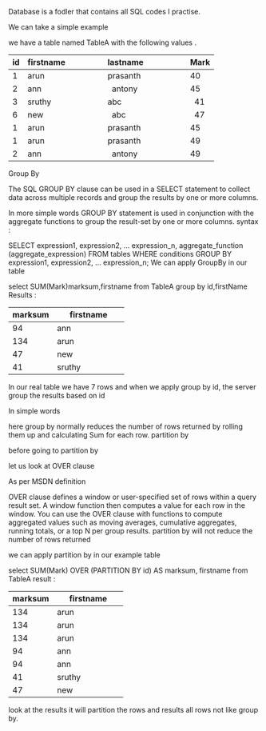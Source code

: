 Database is a fodler that contains all SQL codes I practise.


We can take a simple example

we have a table named TableA with the following values .

id | firstname     |              lastname        |            Mark
---|---------------|------------------------------|-----------------
1  | arun          |              prasanth        |            40
2  | ann           |              antony          |            45
3  | sruthy        |              abc             |            41
6  | new           |              abc             |            47
1  | arun          |              prasanth        |            45
1  | arun          |              prasanth        |            49
2  | ann           |              antony          |            49

Group By

The SQL GROUP BY clause can be used in a SELECT statement to collect data across multiple records and group the results by one or more columns.

In more simple words GROUP BY statement is used in conjunction with the aggregate functions to group the result-set by one or more columns.
syntax :

SELECT expression1, expression2, ... expression_n, 
       aggregate_function (aggregate_expression)
FROM tables
WHERE conditions
GROUP BY expression1, expression2, ... expression_n;
We can apply GroupBy in our table

select SUM(Mark)marksum,firstname from TableA
group by id,firstName
Results :

marksum | firstname
--------|--------
94      |ann                      
134     |arun                     
47      |new                      
41      |sruthy   
In our real table we have 7 rows and when we apply group by id, the server group the results based on id

In simple words

here group by normally reduces the number of rows returned by rolling them up and calculating Sum for each row.
partition by

before going to partition by

let us look at OVER clause

As per MSDN definition

OVER clause defines a window or user-specified set of rows within a query result set. A window function then computes a value for each row in the window. You can use the OVER clause with functions to compute aggregated values such as moving averages, cumulative aggregates, running totals, or a top N per group results.
partition by will not reduce the number of rows returned

we can apply partition by in our example table

select SUM(Mark) OVER (PARTITION BY id) AS marksum, firstname from TableA
result :

marksum | firstname 
--------|-----------
134     |arun                     
134     |arun                     
134     |arun                     
94      |ann                      
94      |ann                      
41      |sruthy                   
47      |new  

look at the results it will partition the rows and results all rows not like group by.
